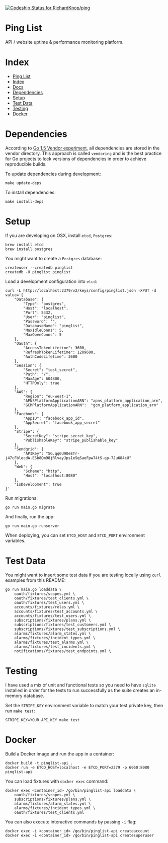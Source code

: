 [![Codeship Status for RichardKnop/ping](https://codeship.com/projects/fb4fa9f0-c2bb-0133-461d-4e6bd7c806c7/status?branch=master)](https://codeship.com/projects/137882)

# Ping List

API / website uptime & performance monitoring platform.

# Index

* [Ping List](#ping-list)
* [Index](#index)
* [Docs](../../../ping-list/blob/master/docs/)
* [Dependencies](#dependencies)
* [Setup](#setup)
* [Test Data](#test-data)
* [Testing](#testing)
* [Docker](#docker)

# Dependencies

According to [Go 1.5 Vendor experiment](https://docs.google.com/document/d/1Bz5-UB7g2uPBdOx-rw5t9MxJwkfpx90cqG9AFL0JAYo), all dependencies are stored in the vendor directory. This approach is called `vendoring` and is the best practice for Go projects to lock versions of dependencies in order to achieve reproducible builds.

To update dependencies during development:

```
make update-deps
```

To install dependencies:

```
make install-deps
```

# Setup

If you are developing on OSX, install `etcd`, `Postgres`:

```
brew install etcd
brew install postgres
```

You might want to create a `Postgres` database:

```
createuser --createdb pinglist
createdb -U pinglist pinglist
```

Load a development configuration into `etcd`:

```
curl -L http://localhost:2379/v2/keys/config/pinglist.json -XPUT -d value='{
	"Database": {
		"Type": "postgres",
		"Host": "localhost",
		"Port": 5432,
		"User": "pinglist",
		"Password": "",
		"DatabaseName": "pinglist",
		"MaxIdleConns": 5,
		"MaxOpenConns": 5
	},
	"Oauth": {
		"AccessTokenLifetime": 3600,
		"RefreshTokenLifetime": 1209600,
		"AuthCodeLifetime": 3600
	},
	"Session": {
		"Secret": "test_secret",
		"Path": "/",
		"MaxAge": 604800,
		"HTTPOnly": true
	},
	"AWS": {
		"Region": "eu-west-1",
		"APNSPlatformApplicationARN": "apns_platform_application_arn",
		"GCMPlatformApplicationARN":  "gcm_platform_application_arn"
	},
	"Facebook": {
		"AppID": "facebook_app_id",
		"AppSecret": "facebook_app_secret"
	},
	"Stripe": {
		"SecretKey": "stripe_secret_key",
		"PublishableKey": "stripe_publishable_key"
	},
	"Sendgrid": {
		"APIKey": "SG.qq6U90eETr-j47cFblecdA.ESb8Qm98jRlvayJps1eSqSaeFpw74tS-qp-7Ju684cU"
	},
	"Web": {
		"Scheme": "http",
		"Host": "localhost:8080"
	},
	"IsDevelopment": true
}'
```

Run migrations:

```
go run main.go migrate
```

And finally, run the app:

```
go run main.go runserver
```

When deploying, you can set `ETCD_HOST` and `ETCD_PORT` environment variables.

# Test Data

You might want to insert some test data if you are testing locally using `curl` examples from this README:

```
go run main.go loaddata \
	oauth/fixtures/scopes.yml \
	oauth/fixtures/test_clients.yml \
	oauth/fixtures/test_users.yml \
	accounts/fixtures/roles.yml \
	accounts/fixtures/test_accounts.yml \
	accounts/fixtures/test_users.yml \
	subscriptions/fixtures/plans.yml \
	subscriptions/fixtures/test_customers.yml \
	subscriptions/fixtures/test_subscriptions.yml \
	alarms/fixtures/alarm_states.yml \
	alarms/fixtures/incident_types.yml \
	alarms/fixtures/test_alarms.yml \
	alarms/fixtures/test_incidents.yml \
	notifications/fixtures/test_endpoints.yml \
```

# Testing

I have used a mix of unit and functional tests so you need to have `sqlite` installed in order for the tests to run successfully as the suite creates an in-memory database.

Set the `STRIPE_KEY` environment variable to match your test private key, then run `make test`:

```
STRIPE_KEY=YOUR_API_KEY make test
```

# Docker

Build a Docker image and run the app in a container:

```
docker build -t pinglist-api .
docker run -e ETCD_HOST=localhost -e ETCD_PORT=2379 -p 6060:8080 pinglist-api
```

You can load fixtures with `docker exec` command:

```
docker exec <container_id> /go/bin/pinglist-api loaddata \
	oauth/fixtures/scopes.yml \
	subscriptions/fixtures/plans.yml \
	alarms/fixtures/alarm_states.yml \
	alarms/fixtures/incident_types.yml \
	oauth/fixtures/test_clients.yml
```

You can also execute interactive commands by passing `-i` flag:

```
docker exec -i <container_id> /go/bin/pinglist-api createaccount
docker exec -i <container_id> /go/bin/pinglist-api createsuperuser
```
